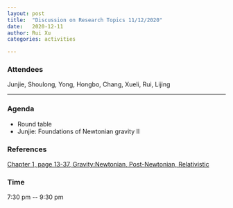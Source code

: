 ```yaml
---
layout: post
title:  "Discussion on Research Topics 11/12/2020"
date:   2020-12-11
author: Rui Xu
categories: activities

---
```



### Attendees

Junjie, Shoulong, Yong, Hongbo, Chang, Xueli, Rui, Lijing

---



### Agenda

- Round table
- Junjie: Foundations of Newtonian gravity II


### References

[Chapter 1, page 13-37, Gravity:Newtonian, Post-Newtonian, Relativistic](https://doi.org/10.1017/CBO9781139507486)






### Time

7:30 pm -- 9:30 pm
